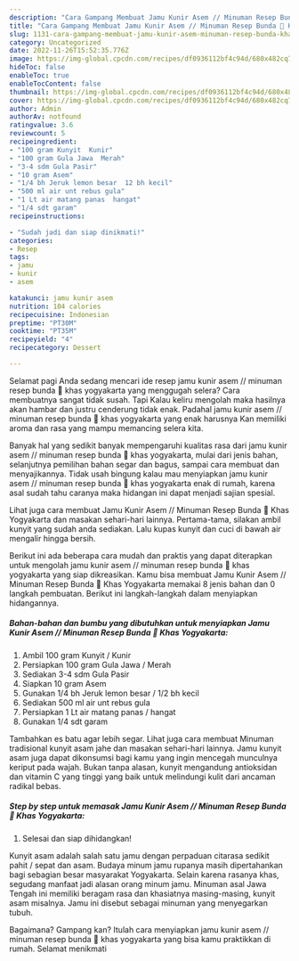 ```yaml
---
description: "Cara Gampang Membuat Jamu Kunir Asem // Minuman Resep Bunda 🍷 Khas Yogyakarta yang Enak Banget"
title: "Cara Gampang Membuat Jamu Kunir Asem // Minuman Resep Bunda 🍷 Khas Yogyakarta yang Enak Banget"
slug: 1131-cara-gampang-membuat-jamu-kunir-asem-minuman-resep-bunda-khas-yogyakarta-yang-enak-banget
category: Uncategorized
date: 2022-11-26T15:52:35.776Z
image: https://img-global.cpcdn.com/recipes/df0936112bf4c94d/680x482cq70/jamu-kunir-asem-minuman-resep-bunda-khas-yogyakarta-foto-resep-utama.jpg
hideToc: false
enableToc: true
enableTocContent: false
thumbnail: https://img-global.cpcdn.com/recipes/df0936112bf4c94d/680x482cq70/jamu-kunir-asem-minuman-resep-bunda-khas-yogyakarta-foto-resep-utama.jpg
cover: https://img-global.cpcdn.com/recipes/df0936112bf4c94d/680x482cq70/jamu-kunir-asem-minuman-resep-bunda-khas-yogyakarta-foto-resep-utama.jpg
author: Admin
authorAv: notfound
ratingvalue: 3.6
reviewcount: 5
recipeingredient:
- "100 gram Kunyit  Kunir"
- "100 gram Gula Jawa  Merah"
- "3-4 sdm Gula Pasir"
- "10 gram Asem"
- "1/4 bh Jeruk lemon besar  12 bh kecil"
- "500 ml air unt rebus gula"
- "1 Lt air matang panas  hangat"
- "1/4 sdt garam"
recipeinstructions:

- "Sudah jadi dan siap dinikmati!"
categories:
- Resep
tags:
- jamu
- kunir
- asem

katakunci: jamu kunir asem 
nutrition: 104 calories
recipecuisine: Indonesian
preptime: "PT30M"
cooktime: "PT35M"
recipeyield: "4"
recipecategory: Dessert

---
```



Selamat pagi Anda sedang mencari ide resep jamu kunir asem // minuman resep bunda 🍷 khas yogyakarta yang menggugah selera? Cara membuatnya sangat tidak susah. Tapi Kalau keliru mengolah maka hasilnya akan hambar dan justru cenderung tidak enak. Padahal jamu kunir asem // minuman resep bunda 🍷 khas yogyakarta yang enak harusnya Kan memiliki aroma dan rasa yang mampu memancing selera kita.


Banyak hal yang sedikit banyak mempengaruhi kualitas rasa dari jamu kunir asem // minuman resep bunda 🍷 khas yogyakarta, mulai dari jenis bahan, selanjutnya pemilihan bahan segar dan bagus, sampai cara membuat dan menyajikannya. Tidak usah bingung kalau mau menyiapkan jamu kunir asem // minuman resep bunda 🍷 khas yogyakarta enak di rumah, karena asal sudah tahu caranya maka hidangan ini dapat menjadi sajian spesial.

Lihat juga cara membuat Jamu Kunir Asem // Minuman Resep Bunda 🍷 Khas Yogyakarta dan masakan sehari-hari lainnya. Pertama-tama, silakan ambil kunyit yang sudah anda sediakan. Lalu kupas kunyit dan cuci di bawah air mengalir hingga bersih.


Berikut ini ada beberapa cara mudah dan praktis yang dapat diterapkan untuk mengolah jamu kunir asem // minuman resep bunda 🍷 khas yogyakarta yang siap dikreasikan. Kamu bisa membuat Jamu Kunir Asem // Minuman Resep Bunda 🍷 Khas Yogyakarta memakai 8 jenis bahan dan 0 langkah pembuatan. Berikut ini langkah-langkah dalam menyiapkan hidangannya.

<!--inarticleads1-->

##### Bahan-bahan dan bumbu yang dibutuhkan untuk menyiapkan Jamu Kunir Asem // Minuman Resep Bunda 🍷 Khas Yogyakarta:

1. Ambil 100 gram Kunyit / Kunir
1. Persiapkan 100 gram Gula Jawa / Merah
1. Sediakan 3-4 sdm Gula Pasir
1. Siapkan 10 gram Asem
1. Gunakan 1/4 bh Jeruk lemon besar / 1/2 bh kecil
1. Sediakan 500 ml air unt rebus gula
1. Persiapkan 1 Lt air matang panas / hangat
1. Gunakan 1/4 sdt garam


Tambahkan es batu agar lebih segar. Lihat juga cara membuat Minuman tradisional kunyit asam jahe dan masakan sehari-hari lainnya. Jamu kunyit asam juga dapat dikonsumsi bagi kamu yang ingin mencegah munculnya keriput pada wajah. Bukan tanpa alasan, kunyit mengandung antioksidan dan vitamin C yang tinggi yang baik untuk melindungi kulit dari ancaman radikal bebas. 

<!--inarticleads2-->

##### Step by step untuk memasak Jamu Kunir Asem // Minuman Resep Bunda 🍷 Khas Yogyakarta:


1. Selesai dan siap dihidangkan!

Kunyit asam adalah salah satu jamu dengan perpaduan citarasa sedikit pahit / sepat dan asam. Budaya minum jamu rupanya masih dipertahankan bagi sebagian besar masyarakat Yogyakarta. Selain karena rasanya khas, segudang manfaat jadi alasan orang minum jamu. Minuman asal Jawa Tengah ini memiliki beragam rasa dan khasiatnya masing-masing, kunyit asam misalnya. Jamu ini disebut sebagai minuman yang menyegarkan tubuh. 

Bagaimana? Gampang kan? Itulah cara menyiapkan jamu kunir asem // minuman resep bunda 🍷 khas yogyakarta yang bisa kamu praktikkan di rumah. Selamat menikmati
